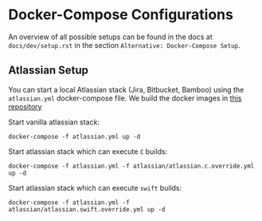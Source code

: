 # Docker-Compose Configurations

An overview of all possible setups can be found in the docs at `docs/dev/setup.rst` in the section
`Alternative: Docker-Compose Setup`.

## Atlassian Setup

You can start a local Atlassian stack (Jira, Bitbucket, Bamboo) using the `atlassian.yml` docker-compose file. We build the docker images in [this repository](https://github.com/ls1intum/Artemis-Local-Setup-Docker)

Start vanilla atlassian stack: 
```
docker-compose -f atlassian.yml up -d 
```


Start atlassian stack which can execute `C` builds: 

```
docker-compose -f atlassian.yml -f atlassian/atlassian.c.override.yml up -d 
```

Start atlassian stack which can execute `swift` builds: 
```
docker-compose -f atlassian.yml -f atlassian/atlassian.swift.override.yml up -d 
```
